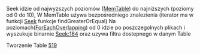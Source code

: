 Seek idzie od najwyzszych poziomów ([MemTable](/db/memtable.cc)) do najniższych (poziomy od 0 do 10),
W MemTable używa bezpośredniego znalezienia (iterator ma w funkcji [Seek](/db/skiplist.h) funkcje findGreaterOrEqual)
Na poziomach([ForEachOverlapping](db/version_set.cc)) od 0 idzie po poszczegolnych plikach
i wyszukuje binarnie [Seek:164](table/block.cc) oraz uzywa filtra dostepnego w danym Table

Tworzenie Table [519](db/db_impl.cc)
